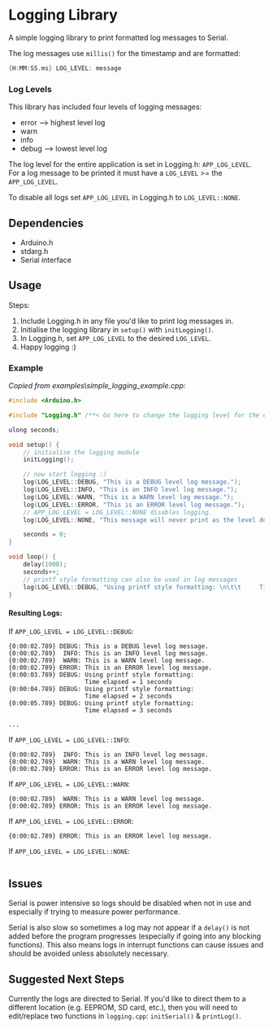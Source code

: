 # Logging Library

A simple logging library to print formatted log messages to Serial.

The log messages use `millis()` for the timestamp and are formatted:

```c++
{H:MM:SS.ms} LOG_LEVEL: message
```

### Log Levels

This library has included four levels of logging messages:

- error --> highest level log
- warn
- info
- debug --> lowest level log

The log level for the entire application is set in Logging.h: `APP_LOG_LEVEL`. For a log message to be printed it must have a `LOG_LEVEL` >= the `APP_LOG_LEVEL`.

To disable all logs set `APP_LOG_LEVEL` in Logging.h to `LOG_LEVEL::NONE`.

## Dependencies

- Arduino.h
- stdarg.h
- Serial interface

## Usage

Steps:

1. Include Logging.h in any file you'd like to print log messages in.
2. Initialise the logging library in `setup()` with `initLogging()`.
3. In Logging.h, set `APP_LOG_LEVEL` to the desired `LOG_LEVEL`.
4. Happy logging :)

### Example

_Copied from examples\simple_logging_example.cpp:_

```c++
#include <Arduino.h>

#include "Logging.h" /**< Go here to change the logging level for the entire application. */

ulong seconds;

void setup() {
    // initialise the logging module
    initLogging();

    // now start logging :)
    log(LOG_LEVEL::DEBUG, "This is a DEBUG level log message.");
    log(LOG_LEVEL::INFO, "This is an INFO level log message.");
    log(LOG_LEVEL::WARN, "This is a WARN level log message.");
    log(LOG_LEVEL::ERROR, "This is an ERROR level log message.");
    // APP_LOG_LEVEL = LOG_LEVEL::NONE disables logging.
    log(LOG_LEVEL::NONE, "This message will never print as the level doesn't really make sense.");

    seconds = 0;
}

void loop() {
    delay(1000);
    seconds++;
    // printf style formatting can also be used in log messages
    log(LOG_LEVEL::DEBUG, "Using printf style formatting: \n\t\t     Time elapsed = %lu seconds", seconds);
}
```

#### Resulting Logs:

If `APP_LOG_LEVEL = LOG_LEVEL::DEBUG`:

```
{0:00:02.789} DEBUG: This is a DEBUG level log message.
{0:00:02.789}  INFO: This is an INFO level log message.
{0:00:02.789}  WARN: This is a WARN level log message.
{0:00:02.789} ERROR: This is an ERROR level log message.
{0:00:03.789} DEBUG: Using printf style formatting:
                     Time elapsed = 1 seconds
{0:00:04.789} DEBUG: Using printf style formatting:
                     Time elapsed = 2 seconds
{0:00:05.789} DEBUG: Using printf style formatting:
                     Time elapsed = 3 seconds

...
```

If `APP_LOG_LEVEL = LOG_LEVEL::INFO`:

```
{0:00:02.789}  INFO: This is an INFO level log message.
{0:00:02.789}  WARN: This is a WARN level log message.
{0:00:02.789} ERROR: This is an ERROR level log message.
```

If `APP_LOG_LEVEL = LOG_LEVEL::WARN`:

```
{0:00:02.789}  WARN: This is a WARN level log message.
{0:00:02.789} ERROR: This is an ERROR level log message.
```

If `APP_LOG_LEVEL = LOG_LEVEL::ERROR`:

```
{0:00:02.789} ERROR: This is an ERROR level log message.
```

If `APP_LOG_LEVEL = LOG_LEVEL::NONE`:

```

```

## Issues

Serial is power intensive so logs should be disabled when not in use and especially if trying to measure power performance.

Serial is also slow so sometimes a log may not appear if a `delay()` is not added before the program progresses (especially if going into any blocking functions). This also means logs in interrupt functions can cause issues and should be avoided unless absolutely necessary.

## Suggested Next Steps

Currently the logs are directed to Serial. If you'd like to direct them to a different location (e.g. EEPROM, SD card, etc.), then you will need to edit/replace two functions in `logging.cpp`: `initSerial()` & `printLog()`.
